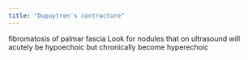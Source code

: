 ```yaml
---
title: "Dupuytren's contracture"
---
```

fibromatosis of palmar fascia
Look for nodules that on ultrasound will acutely be hypoechoic but chronically become hyperechoic


